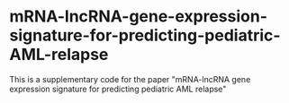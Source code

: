 # mRNA-lncRNA-gene-expression-signature-for-predicting-pediatric-AML-relapse
This is a supplementary code for the paper "mRNA-lncRNA gene expression signature for predicting pediatric AML relapse"

